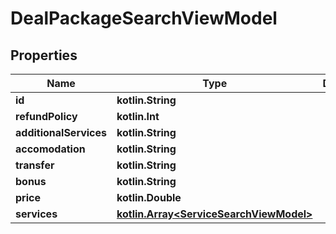 
# DealPackageSearchViewModel

## Properties
Name | Type | Description | Notes
------------ | ------------- | ------------- | -------------
**id** | **kotlin.String** |  |  [optional]
**refundPolicy** | **kotlin.Int** |  |  [optional]
**additionalServices** | **kotlin.String** |  |  [optional]
**accomodation** | **kotlin.String** |  |  [optional]
**transfer** | **kotlin.String** |  |  [optional]
**bonus** | **kotlin.String** |  |  [optional]
**price** | **kotlin.Double** |  |  [optional]
**services** | [**kotlin.Array&lt;ServiceSearchViewModel&gt;**](ServiceSearchViewModel.md) |  |  [optional]



